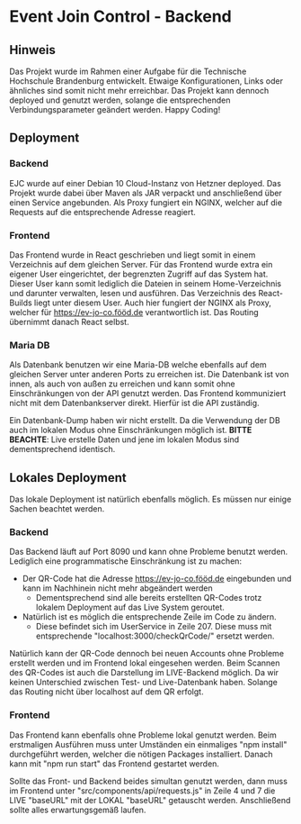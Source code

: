 # Event Join Control - Backend

## Hinweis

Das Projekt wurde im Rahmen einer Aufgabe für die Technische Hochschule Brandenburg entwickelt. Etwaige Konfigurationen, Links oder ähnliches sind somit nicht mehr erreichbar. Das Projekt kann dennoch deployed und genutzt werden, solange die entsprechenden Verbindungsparameter geändert werden. Happy Coding!


## Deployment

### Backend

EJC wurde auf einer Debian 10 Cloud-Instanz von Hetzner deployed. Das Projekt wurde dabei über Maven als JAR verpackt
und anschließend über einen Service angebunden. Als Proxy fungiert ein NGINX, welcher auf die Requests auf die
entsprechende Adresse reagiert.

### Frontend

Das Frontend wurde in React geschrieben und liegt somit in einem Verzeichnis auf dem gleichen Server. Für das Frontend
wurde extra ein eigener User eingerichtet, der begrenzten Zugriff auf das System hat. Dieser User kann somit lediglich
die Dateien in seinem Home-Verzeichnis und darunter verwalten, lesen und ausführen. Das Verzeichnis des React-Builds
liegt unter diesem User. Auch hier fungiert der NGINX als Proxy, welcher für
https://ev-jo-co.fööd.de verantwortlich ist. Das Routing übernimmt danach React selbst.

### Maria DB

Als Datenbank benutzen wir eine Maria-DB welche ebenfalls auf dem gleichen Server unter anderen Ports zu erreichen ist.
Die Datenbank ist von innen, als auch von außen zu erreichen und kann somit ohne Einschränkungen von der API genutzt
werden. Das Frontend kommuniziert nicht mit dem Datenbankserver direkt. Hierfür ist die API zuständig.

Ein Datenbank-Dump haben wir nicht erstellt. Da die Verwendung der DB auch im lokalen Modus ohne Einschränkungen möglich
ist. **BITTE BEACHTE**: Live erstelle Daten und jene im lokalen Modus sind dementsprechend identisch.

## Lokales Deployment

Das lokale Deployment ist natürlich ebenfalls möglich. Es müssen nur einige Sachen beachtet werden.

### Backend

Das Backend läuft auf Port 8090 und kann ohne Probleme benutzt werden. Lediglich eine programmatische Einschränkung ist
zu machen:

- Der QR-Code hat die Adresse https://ev-jo-co.fööd.de eingebunden und kann im Nachhinein nicht mehr abgeändert werden
    - Dementsprechend sind alle bereits erstellten QR-Codes trotz lokalem Deployment auf das Live System geroutet.
- Natürlich ist es möglich die entsprechende Zeile im Code zu ändern.
    - Diese befindet sich im UserService in Zeile 207. Diese muss mit entsprechende "localhost:3000/checkQrCode/"
      ersetzt werden.

Natürlich kann der QR-Code dennoch bei neuen Accounts ohne Probleme erstellt werden und im Frontend lokal eingesehen
werden. Beim Scannen des QR-Codes ist auch die Darstellung im LIVE-Backend möglich. Da wir keinen Unterschied zwischen
Test- und Live-Datenbank haben. Solange das Routing nicht über localhost auf dem QR erfolgt.

### Frontend

Das Frontend kann ebenfalls ohne Probleme lokal genutzt werden. Beim erstmaligen Ausführen muss unter Umständen ein
einmaliges "npm install" durchgeführt werden, welcher die nötigen Packages installiert. Danach kann mit "npm run start"
das Frontend gestartet werden.

Sollte das Front- und Backend beides simultan genutzt werden, dann muss im Frontend unter
"src/components/api/requests.js" in Zeile 4 und 7 die LIVE "baseURL" mit der LOKAL "baseURL" getauscht werden.
Anschließend sollte alles erwartungsgemäß laufen.


